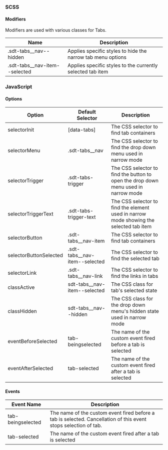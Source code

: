 ### SCSS

#### Modifiers

Modifiers are used with various classes for Tabs.

| Name                            | Description                                                   | 
|---------------------------------|---------------------------------------------------------------|
| .sdt-tabs__nav--hidden          | Applies specific styles to hide the narrow tab menu options   |
| .sdt-tabs__nav-item--selected   | Applies specific styles to the currently selected tab item    |

### JavaScript

#### Options

| Option                 | Default Selector              | Description                                                                            |
|------------------------|-------------------------------|----------------------------------------------------------------------------------------|
| selectorInit           | [data-tabs]                   | The CSS selector to find tab containers                                                |
| selectorMenu           | .sdt-tabs__nav                | The CSS selector to find the drop down menu used in narrow mode                        |
| selectorTrigger        | .sdt-tabs-trigger             | The CSS selector to find the button to open the drop down menu used in narrow mode     |
| selectorTriggerText    | .sdt-tabs-trigger-text        | The CSS selector to find the element used in narrow mode showing the selected tab item |
| selectorButton         | .sdt-tabs__nav-item           | The CSS selector to find tab containers                                                |
| selectorButtonSelected | .sdt-tabs__nav-item--selected | The CSS selector to find the selected tab                                              |
| selectorLink           | .sdt-tabs__nav-link           | The CSS selector to find the links in tabs                                             |
| classActive            | sdt-tabs__nav-item--selected  | The CSS class for tab's selected state                                                 |
| classHidden            | sdt-tabs__nav--hidden         | The CSS class for the drop down menu's hidden state used in narrow mode                |
| eventBeforeSelected    | tab-beingselected             | The name of the custom event fired before a tab is selected                            |
| eventAfterSelected     | tab-selected                  | The name of the custom event fired after a tab is selected                             |

#### Events

| Event Name          | Description                                                                                                     |
|---------------------|-----------------------------------------------------------------------------------------------------------------|
| tab-beingselected   | The name of the custom event fired before a tab is selected. Cancellation of this event stops selection of tab. |
| tab-selected        | The name of the custom event fired after a tab is selected                                                      |
